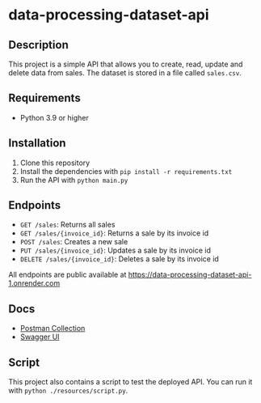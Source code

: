 # data-processing-dataset-api

## Description
This project is a simple API that allows you to create, read, update and delete data from sales. The dataset is stored in a file called `sales.csv`.

## Requirements
- Python 3.9 or higher

## Installation
1. Clone this repository
2. Install the dependencies with `pip install -r requirements.txt`
3. Run the API with `python main.py`

## Endpoints
- `GET /sales`: Returns all sales
- `GET /sales/{invoice_id}`: Returns a sale by its invoice id
- `POST /sales`: Creates a new sale
- `PUT /sales/{invoice_id}`: Updates a sale by its invoice id
- `DELETE /sales/{invoice_id}`: Deletes a sale by its invoice id

All endpoints are public available at https://data-processing-dataset-api-1.onrender.com

## Docs
- [Postman Collection](/resources/docs/Trabalho_2.postman_collection.json)
- [Swagger UI](https://data-processing-dataset-api-1.onrender.com/docs)

## Script 
This project also contains a script to test the deployed API. You can run it with `python ./resources/script.py`.